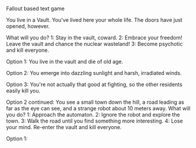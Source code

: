 Fallout based text game

You live in a Vault. You've lived here your whole life. The doors have just opened, however.

What will you do?
1: Stay in the vault, coward.
2: Embrace your freedom! Leave the vault and chance the nuclear wasteland!
3: Become psychotic and kill everyone.

Option 1: You live in the vault and die of old age.

Option 2: You emerge into dazzling sunlight and harsh, irradiated winds.

Option 3: You're not actually that good at fighting, so the other residents easily kill you.


Option 2 continued:
You see a small town down the hill, a road leading as far as the eye can see, and a strange robot about 10 meters away. What will you do?
1: Approach the automaton.
2: Ignore the robot and explore the town.
3: Walk the road until you find something more interesting.
4: Lose your mind. Re-enter the vault and kill everyone.

Option 1:
